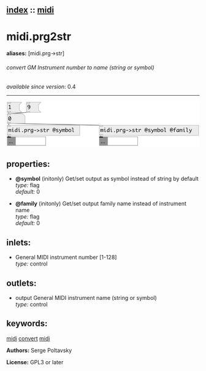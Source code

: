 [index](index.html) :: [midi](category_midi.html)
---

# midi.prg2str
**aliases:** [midi.prg-&gt;str]


###### convert GM Instrument number to name (string or symbol)

*available since version:* 0.4

---




[![example](../examples/img/midi.prg2str.jpg)](../examples/pd/midi.prg2str.pd)







## properties:

* **@symbol** (initonly)
Get/set output as symbol instead of string by default<br>
_type:_ flag<br>
_default:_ 0<br>

* **@family** (initonly)
Get/set output family name instead of instrument name<br>
_type:_ flag<br>
_default:_ 0<br>



## inlets:

* General MIDI instrument number [1-128]<br>
_type:_ control



## outlets:

* output General MIDI instrument name (string or symbol)<br>
_type:_ control



## keywords:

[midi](keywords/midi.html)
[convert](keywords/convert.html)
[midi](keywords/midi.html)






**Authors:** Serge Poltavsky




**License:** GPL3 or later





